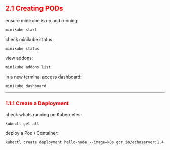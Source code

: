 ## <font color='red'> 2.1 Creating PODs </font>

ensure minikube is up and running:
```
minikube start
```

check minikube status:
```
minikube status
```
view addons:
```
minikube addons list
```

in a new terminal access dashboard:
```
minikube dashboard
```

---

### <font color='red'> 1.1.1 Create  a Deployment </font>
check whats running on Kubernetes:
```
kubectl get all
```
deploy a Pod / Container:
```
kubectl create deployment hello-node --image=k8s.gcr.io/echoserver:1.4
```
